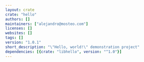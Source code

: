 ```yaml
---
layout: crate
crate: "hello"
authors: []
maintainers: ["alejandro@mosteo.com"]
licenses: []
websites: []
tags: []
version: "1.0.1"
short_description: "\"Hello, world!\" demonstration project"
dependencies: [{crate: "libhello", version: "^1.0"}]
---
```



